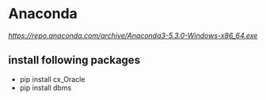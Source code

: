 # Anaconda 
*https://repo.anaconda.com/archive/Anaconda3-5.3.0-Windows-x86_64.exe*

## install following packages

* pip install cx_Oracle
* pip install dbms
